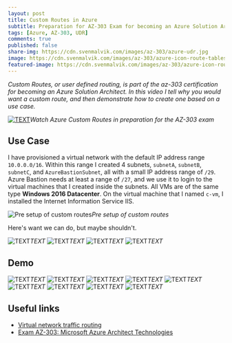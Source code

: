 ```yaml
---
layout: post
title: Custom Routes in Azure
subtitle: Preparation for AZ-303 Exam for becoming an Azure Solution Architect - Custom Routes
tags: [Azure, AZ-303, UDR]
comments: true
published: false
share-img: https://cdn.svenmalvik.com/images/az-303/azure-udr.jpg
image: https://cdn.svenmalvik.com/images/az-303/azure-icon-route-tables.jpg
featured-image: https://cdn.svenmalvik.com/images/az-303/azure-icon-route-tables.jpg
---
```


*Custom Routes, or user defined routing, is part of the az-303 certification for becoming an Azure Solution Architect. In this video I tell why you would want a custom route, and then demonstrate how to create one based on a use case.*

[![TEXT](https://cdn.svenmalvik.com/images/az-303/azure-udr-yt.jpg "AZ-303: Azure Custom Routes")](https://www.youtube.com/watch?v=9RZEyQhwVBA)*Watch Azure Custom Routes in preparation for the AZ-303 exam*

## Use Case

I have provisioned a virtual network with the default IP address range `10.0.0.0/16`. Within this range I created 4 subnets, `subnetA`, `subnetB`, `subnetC`, and `AzureBastionSubnet`, all with a small IP address range of `/29`. Azure Bastion needs at least a range of `/27`, and we use it to login to the virtual machines that I created inside the subnets. All VMs are of the same type **Windows 2016 Datacenter**. On the virtual machine that I named `c-vm`, I installed the Internet Information Service IIS.

![Pre setup of custom routes](https://cdn.svenmalvik.com/images/az-303/az-303-azure-udr-1.jpg)*Pre setup of custom routes*

Here's want we can do, but maybe shouldn't.

![TEXT](https://cdn.svenmalvik.com/images/az-303/az-303-azure-udr-2.jpg)*TEXT*
![TEXT](https://cdn.svenmalvik.com/images/az-303/az-303-azure-udr-3.jpg)*TEXT*
![TEXT](https://cdn.svenmalvik.com/images/az-303/az-303-azure-udr-4.jpg)*TEXT*
![TEXT](https://cdn.svenmalvik.com/images/az-303/az-303-azure-udr-5.jpg)*TEXT*

## Demo

![TEXT](https://cdn.svenmalvik.com/images/az-303/az-303-azure-udr-6.jpg)*TEXT*
![TEXT](https://cdn.svenmalvik.com/images/az-303/az-303-azure-udr-7.jpg)*TEXT*
![TEXT](https://cdn.svenmalvik.com/images/az-303/az-303-azure-udr-8.jpg)*TEXT*
![TEXT](https://cdn.svenmalvik.com/images/az-303/az-303-azure-udr-9.jpg)*TEXT*
![TEXT](https://cdn.svenmalvik.com/images/az-303/az-303-azure-udr-10.jpg)*TEXT*
![TEXT](https://cdn.svenmalvik.com/images/az-303/az-303-azure-udr-11.jpg)*TEXT*
![TEXT](https://cdn.svenmalvik.com/images/az-303/az-303-azure-udr-12.jpg)*TEXT*
![TEXT](https://cdn.svenmalvik.com/images/az-303/az-303-azure-udr-13.jpg)*TEXT*
![TEXT](https://cdn.svenmalvik.com/images/az-303/az-303-azure-udr-14.jpg)*TEXT*


## Useful links

- [Virtual network traffic routing](https://docs.microsoft.com/en-us/azure/virtual-network/virtual-networks-udr-overview?WT.mc_id=AZ-MVP-5004080)
- [Exam AZ-303: Microsoft Azure Architect Technologies](https://docs.microsoft.com/en-us/learn/certifications/exams/az-303?WT.mc_id=AZ-MVP-5004080)